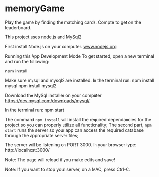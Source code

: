 # memoryGame

Play the game by finding the matching cards. Compte to get on the leaderboard. 


This project uses node.js and MySql2

First install Node.js on your computer. www.nodejs.org


Running this App
Development Mode
To get started, open a new terminal and run the following:

npm install

Make sure mysql and mysql2 are installed. In the terminal run:
npm install mysql
npm install mysql2

Download the MySql installer on your computer
https://dev.mysql.com/downloads/mysql/


In the terminal run:
npm start 

The command `npm install` will install the required dependancies for the project so you can properly utilize all functionality;
The second part, `npm start` runs the server so your app can access the required database through the appropriate server files;

The server will be listening on PORT 3000. In your browser type: http://localhost:3000/

Note: The page will reload if you make edits and save!

Note: If you want to stop your server, on a MAC, press Ctrl-C.
